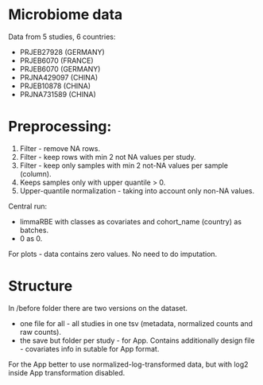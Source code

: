 # Microbiome data

Data from 5 studies, 6 countries:
- PRJEB27928 (GERMANY)
- PRJEB6070  (FRANCE)
- PRJEB6070  (GERMANY)
- PRJNA429097 (CHINA)
- PRJEB10878 (CHINA)
- PRJNA731589 (CHINA)


# Preprocessing:
1. Filter - remove NA rows.
2. Filter - keep rows with min 2 not NA values per study.
3. Filter - keep only samples with min 2 not-NA values per sample (column).
4. Keeps samples only with upper quantile > 0.
6. Upper-quantile normalization - taking into account only non-NA values.
   

Central run:  
- limmaRBE with classes as covariates and cohort_name (country) as batches.
- 0 as 0.

For plots - data contains zero values. No need to do imputation.

# Structure

In /before folder there are two versions on the dataset.  
- one file for all - all studies in one tsv (metadata, normalized counts and raw counts).
- the save but folder per study - for App. Contains additionally design file - covariates info in sutable for App format.

For the App better to use normalized-log-transformed data, but with log2 inside App transformation disabled.